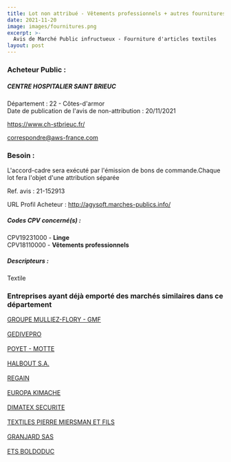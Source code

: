 ```yaml
---
title: Lot non attribué - Vêtements professionnels + autres fournitures
date: 2021-11-20
image: images/fournitures.png
excerpt: >-
  Avis de Marché Public infructueux - Fourniture d'articles textiles
layout: post
---
```


### Acheteur Public :
##### CENTRE HOSPITALIER SAINT BRIEUC
Département : 22 - Côtes-d'armor<br/>
Date de publication de l'avis de non-attribution : 20/11/2021


https://www.ch-stbrieuc.fr/

correspondre@aws-france.com


### Besoin :

L'accord-cadre sera exécuté par l'émission de bons de commande.Chaque lot fera l'objet d'une attribution séparée

Ref. avis : 21-152913

URL Profil Acheteur : http://agysoft.marches-publics.info/

##### Codes CPV concerné(s) :
CPV19231000 - **Linge** <br/>
CPV18110000 - **Vêtements professionnels** <br/>

##### Descripteurs :
Textile <br/>

### Entreprises ayant déjà emporté des marchés similaires dans ce département
<a href="/entreprise-544/siren-308054410">GROUPE MULLIEZ-FLORY - GMF</a><br/><br/>
<a href="/entreprise-549/siren-339901522">GEDIVEPRO</a><br/><br/>
<a href="/entreprise-550/siren-349786061">POYET - MOTTE</a><br/><br/>
<a href="/entreprise-550/siren-351592233">HALBOUT S.A.</a><br/><br/>
<a href="/entreprise-554/siren-393892302">REGAIN</a><br/><br/>
<a href="/entreprise-560/siren-434013306">EUROPA KIMACHE</a><br/><br/>
<a href="/entreprise-561/siren-440203750">DIMATEX SECURITE</a><br/><br/>
<a href="/entreprise-573/siren-686320482">TEXTILES PIERRE MIERSMAN ET FILS</a><br/><br/>
<a href="/entreprise-582/siren-885450262">GRANJARD SAS</a><br/><br/>
<a href="/entreprise-582/siren-955514526">ETS BOLDODUC</a><br/><br/>
